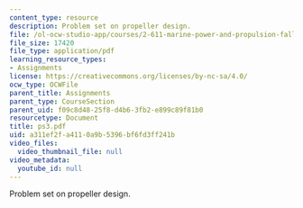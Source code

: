 ```yaml
---
content_type: resource
description: Problem set on propeller design.
file: /ol-ocw-studio-app/courses/2-611-marine-power-and-propulsion-fall-2006/a311ef2fa4110a9b5396bf6fd3ff241b_ps3.pdf
file_size: 17420
file_type: application/pdf
learning_resource_types:
- Assignments
license: https://creativecommons.org/licenses/by-nc-sa/4.0/
ocw_type: OCWFile
parent_title: Assignments
parent_type: CourseSection
parent_uid: f09c8d48-25f8-d4b6-3fb2-e899c89f81b0
resourcetype: Document
title: ps3.pdf
uid: a311ef2f-a411-0a9b-5396-bf6fd3ff241b
video_files:
  video_thumbnail_file: null
video_metadata:
  youtube_id: null
---
```

Problem set on propeller design.